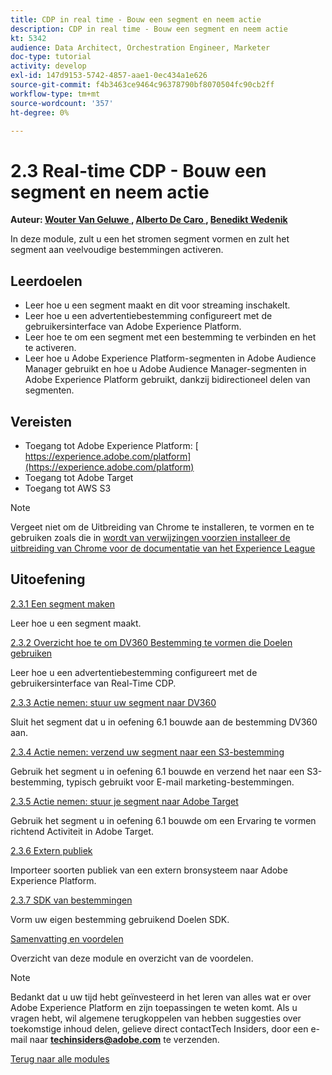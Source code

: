 ```yaml
---
title: CDP in real time - Bouw een segment en neem actie
description: CDP in real time - Bouw een segment en neem actie
kt: 5342
audience: Data Architect, Orchestration Engineer, Marketer
doc-type: tutorial
activity: develop
exl-id: 147d9153-5742-4857-aae1-0ec434a1e626
source-git-commit: f4b3463ce9464c96378790bf8070504fc90cb2ff
workflow-type: tm+mt
source-wordcount: '357'
ht-degree: 0%

---
```


# 2.3 Real-time CDP - Bouw een segment en neem actie

**Auteur: [ Wouter Van Geluwe ](https://www.linkedin.com/in/woutervangeluwe/), [ Alberto De Caro ](https://www.linkedin.com/in/albertodecaro/), [ Benedikt Wedenik ](https://www.linkedin.com/in/benedikt-wedenik/)**

In deze module, zult u een het stromen segment vormen en zult het segment aan veelvoudige bestemmingen activeren.

## Leerdoelen

- Leer hoe u een segment maakt en dit voor streaming inschakelt.
- Leer hoe u een advertentiebestemming configureert met de gebruikersinterface van Adobe Experience Platform.
- Leer hoe te om een segment met een bestemming te verbinden en het te activeren.
- Leer hoe u Adobe Experience Platform-segmenten in Adobe Audience Manager gebruikt en hoe u Adobe Audience Manager-segmenten in Adobe Experience Platform gebruikt, dankzij bidirectioneel delen van segmenten.

## Vereisten

- Toegang tot Adobe Experience Platform: [ https://experience.adobe.com/platform](https://experience.adobe.com/platform)
- Toegang tot Adobe Target
- Toegang tot AWS S3

>[!NOTE]
>
>Vergeet niet om de Uitbreiding van Chrome te installeren, te vormen en te gebruiken zoals die in [ wordt van verwijzingen voorzien installeer de uitbreiding van Chrome voor de documentatie van het Experience League ](../../gettingstarted/gettingstarted/ex1.md)

## Uitoefening

[2.3.1 Een segment maken](./ex1.md)

Leer hoe u een segment maakt.

[2.3.2 Overzicht hoe te om DV360 Bestemming te vormen die Doelen gebruiken](./ex2.md)

Leer hoe u een advertentiebestemming configureert met de gebruikersinterface van Real-Time CDP.

[2.3.3 Actie nemen: stuur uw segment naar DV360](./ex3.md)

Sluit het segment dat u in oefening 6.1 bouwde aan de bestemming DV360 aan.

[2.3.4 Actie nemen: verzend uw segment naar een S3-bestemming](./ex4.md)

Gebruik het segment u in oefening 6.1 bouwde en verzend het naar een S3-bestemming, typisch gebruikt voor E-mail marketing-bestemmingen.

[2.3.5 Actie nemen: stuur je segment naar Adobe Target](./ex5.md)

Gebruik het segment u in oefening 6.1 bouwde om een Ervaring te vormen richtend Activiteit in Adobe Target.

[2.3.6 Extern publiek](./ex6.md)

Importeer soorten publiek van een extern bronsysteem naar Adobe Experience Platform.

[2.3.7 SDK van bestemmingen](./ex7.md)

Vorm uw eigen bestemming gebruikend Doelen SDK.

[Samenvatting en voordelen](./summary.md)

Overzicht van deze module en overzicht van de voordelen.

>[!NOTE]
>
>Bedankt dat u uw tijd hebt geïnvesteerd in het leren van alles wat er over Adobe Experience Platform en zijn toepassingen te weten komt. Als u vragen hebt, wil algemene terugkoppelen van hebben suggesties over toekomstige inhoud delen, gelieve direct contactTech Insiders, door een e-mail naar **techinsiders@adobe.com** te verzenden.

[Terug naar alle modules](../../../overview.md)
